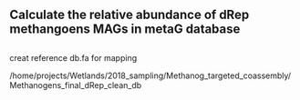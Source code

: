 ## Calculate the relative abundance of dRep methangoens MAGs in metaG database

##
creat reference db.fa for mapping

/home/projects/Wetlands/2018_sampling/Methanog_targeted_coassembly/Methanogens_final_dRep_clean_db
#
